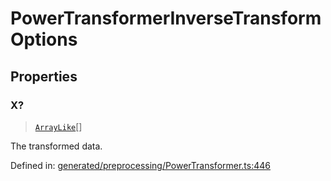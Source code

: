 # PowerTransformerInverseTransformOptions

## Properties

### X?

> [`ArrayLike`](../types/ArrayLike.md)[]

The transformed data.

Defined in:  [generated/preprocessing/PowerTransformer.ts:446](https://github.com/transitive-bullshit/scikit-learn-ts/blob/92ab806/packages/sklearn/src/generated/preprocessing/PowerTransformer.ts#L446)
